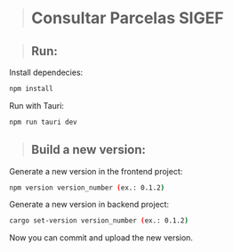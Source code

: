 > # Consultar Parcelas SIGEF

> ## Run:

Install dependecies:
```bash
npm install
```

Run with Tauri:
```bash
npm run tauri dev
```

> ## Build a new version:

Generate a new version in the frontend project:
```bash
npm version version_number (ex.: 0.1.2)
```

Generate a new version in backend project:
```bash
cargo set-version version_number (ex.: 0.1.2)
```

Now you can commit and upload the new version.
